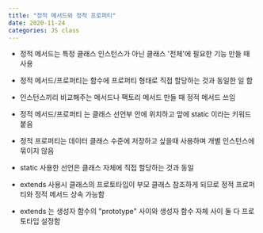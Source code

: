 ```yaml
---
title: "정적 메서드와 정적 프로퍼티"
date: 2020-11-24
categories: JS class
---
```


- 정적 메서드는 특정 클래스 인스턴스가 아닌 클래스 '전체'에 필요한 기능 만들 때 사용

- 정적 메서드/프로퍼티는 함수에 프로퍼티 형태로 직접 할당하는 것과 동일한 일 함

- 인스턴스끼리 비교해주는 메서드나 팩토리 메서드 만들 때 정적 메서드 쓰임

- 정적 메서드/프로퍼티 는 클래스 선언부 안에 위치하고 앞에 static 이라는 키워드 붙음

- 정적 프로퍼티는 데이터 클래스 수준에 저장하고 싶을때 사용하며 개별 인스턴스에 묶이지 않음

- static 사용한 선언은 클래스 자체에 직접 할당하는 것과 동일

- extends 사용시 클래스의 프로토타입이 부모 클래스 참조하게 되므로 정적 프로퍼티와 정적 메서드 상속 가능함

- extends 는 생성자 함수의 "prototype" 사이와 생성자 함수 자체 사이 둘 다 프로토타입 설정함

